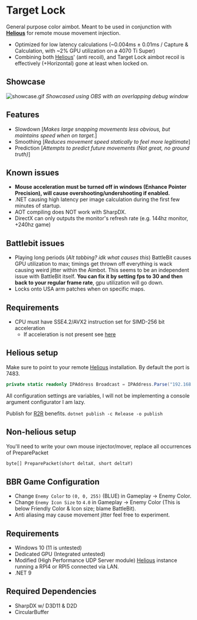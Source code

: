 ﻿# Target Lock
General purpose color aimbot. Meant to be used in conjunction with [**Helious**](https://github.com/StrateimTech/Helious) for remote mouse movement injection.

* Optimized for low latency calculations (~0.004ms ± 0.01ms / Capture & Calculation, with ~2% GPU utilization on a 4070 Ti Super)
* Combining both [Helious](https://github.com/StrateimTech/Helious)' (anti recoil), and Target Lock aimbot recoil is effectively (+Horizontal) gone at least when locked on.

## Showcase
![showcase.gif](showcase.gif)
_Showcased using OBS with an overlapping debug window_

## Features
* Slowdown [_Makes large snapping movements less obvious, but maintains speed when on target._]
* Smoothing [_Reduces movement speed statically to feel more legitimate_]
* Prediction [_Attempts to predict future movements (Not great, no ground truth)_]

## Known issues
* **Mouse acceleration must be turned off in windows (Enhance Pointer Precision), will cause overshooting/undershooting if enabled.**
* .NET causing high latency per image calculation during the first few minutes of startup.
* AOT compiling does NOT work with SharpDX.
* DirectX can only outputs the monitor's refresh rate (e.g. 144hz monitor, +240hz game)

## Battlebit issues
* Playing long periods (_Alt tabbing? idk what causes this_) BattleBit causes GPU utilization to max; timings get thrown off everything is wack causing weird jitter within the Aimbot. This seems to be an independent issue with BattleBit itself. **You can fix it by setting fps to 30 and then back to your regular frame rate**, gpu utilization will go down.
* Locks onto USA arm patches when on specific maps.

## Requirements
* CPU must have SSE4.2/AVX2 instruction set for SIMD-256 bit acceleration
  * If acceleration is not present see [here](https://github.com/EthoIRL/TargetLock/tree/6dd86d36c963a64d6ac32bc474083d27cc8e9d88)

## Helious setup
Make sure to point to your remote [Helious](https://github.com/StrateimTech/Helious) installation.
By default the port is 7483.
```c#
private static readonly IPAddress Broadcast = IPAddress.Parse("192.168.0.190");
```
All configuration settings are variables, I will not be implementing a console argument configurator I am lazy.

Publish for [R2R](https://learn.microsoft.com/en-us/dotnet/core/deploying/ready-to-run) benefits.
``
dotnet publish -c Release -o publish
``

## Non-helious setup
You'll need to write your own mouse injector/mover, replace all occurrences of PreparePacket
```rust
byte[] PreparePacket(short deltaX, short deltaY)
```

## BBR Game Configuration
* Change ``Enemy Color`` to ``(0, 0, 255)`` (BLUE) in Gameplay -> Enemy Color.
* Change ``Enemy Icon Size`` to ``4.0`` in Gameplay -> Enemy Color (This is below Friendly Color & Icon size; blame BattleBit).
* Anti aliasing may cause movement jitter feel free to experiment.

## Requirements
* Windows 10 (11 is untested)
* Dedicated GPU (Integrated untested)
* Modified (High Performance UDP Server module) [Helious](https://github.com/StrateimTech/Helious) instance running a RPI4 or RPI5 connected via LAN.
* .NET 9

## Required Dependencies
* SharpDX w/ D3D11 & D2D
* CircularBuffer